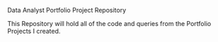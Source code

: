 Data Analyst Portfolio Project Repository

This Repository will hold all of the code and queries from the Portfolio Projects I created.
